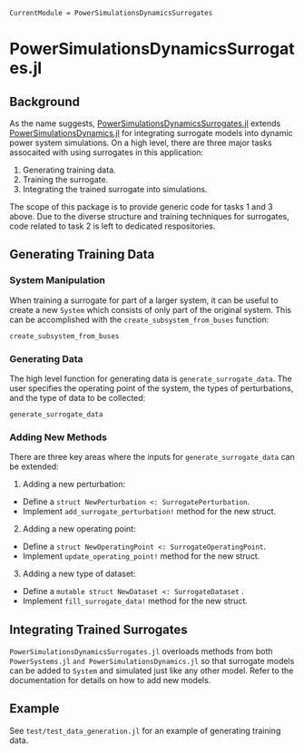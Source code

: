 ```@meta
CurrentModule = PowerSimulationsDynamicsSurrogates
```

# PowerSimulationsDynamicsSurrogates.jl

## Background

As the name suggests, [PowerSimulationsDynamicsSurrogates.jl](https://github.com/m-bossart/PowerSimulationsDynamicsSurrogates.jl) extends [PowerSimulationsDynamics.jl](https://github.com/NREL-SIIP/PowerSimulationsDynamics.jl) for integrating surrogate models into dynamic power system simulations. On a high level, there are three major tasks assocaited with using surrogates in this application:

1) Generating training data.
2) Training the surrogate.
3) Integrating the trained surrogate into simulations.

The scope of this package is to provide generic code for tasks 1 and 3 above. Due to the diverse structure and training techniques for surrogates, code related to task 2 is left to dedicated respositories.

## Generating Training Data

### System Manipulation

When training a surrogate for part of a larger system, it can be useful to create a new `System` which consists of only part of the original system. This can be accomplished with the `create_subsystem_from_buses` function:

```@docs
create_subsystem_from_buses
```

### Generating Data

The high level function for generating data is `generate_surrogate_data`. The user specifies the operating point of the system, the types of perturbations, and the type of data to be collected:

```@docs
generate_surrogate_data
```

### Adding New Methods

There are three key areas where the inputs for `generate_surrogate_data` can be extended:

1) Adding a new perturbation:

- Define a `struct NewPerturbation <: SurrogatePerturbation`.
- Implement `add_surrogate_perturbation!` method for the new struct.

2) Adding a new operating point:

- Define a `struct NewOperatingPoint <: SurrogateOperatingPoint`.
- Implement `update_operating_point!` method for the new struct.

3) Adding a new type of dataset:

- Define a  `mutable struct NewDataset <: SurrogateDataset` .
- Implement `fill_surrogate_data!` method for the new struct.

## Integrating Trained Surrogates

`PowerSimulationsDynamicsSurrogates.jl` overloads methods from both `PowerSystems.jl` `and PowerSimulationsDynamics.jl` so that surrogate models can be added to `System` and simulated just like any other model. Refer to the documentation for details on how to add new models.

## Example

See `test/test_data_generation.jl` for an example of generating training data.

```@contents

```
